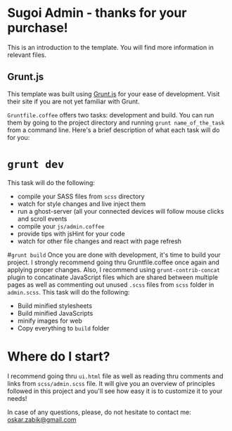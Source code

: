 Sugoi Admin - thanks for your purchase!
=======================================

This is an introduction to the template. You will find more information
in relevant files.

## Grunt.js
This template was built using [Grunt.js](http://gruntjs.com/) for your
ease of development. Visit their site if you are not yet familiar with
Grunt.

`Gruntfile.coffee` offers two tasks: development and build.
You can run them by going to the project directory and running `grunt
name_of_the_task` from a command line. Here's a brief description of
what each task will do for you:

# `grunt dev`
This task will do the following:
 
 - compile your SASS files from `scss` directory
 - watch for style changes and live inject them
 - run a ghost-server (all your connected devices will follow
mouse clicks and scroll events
 - compile your `js/admin.coffee`
 - provide tips with jsHint for your code
 - watch for other file changes and react with page refresh


#`grunt build`
Once you are done with development, it's time to build  your project. I
strongly recommend going thru Gruntfile.coffee once again and applying
proper changes. Also, I recommend using `grunt-contrib-concat` plugin to
concatinate JavaScript files which are shared between multiple pages as
well as commenting out unused `.scss` files from `scss` folder in
`admin.scss`. This task will do the following:
 
 - Build minified stylesheets
 - Build minified JavaScripts
 - minify images for web
 - Copy everything to `build` folder

# Where do I start?
I recommend going thru `ui.html` file as well as reading thru comments
and links from `scss/admin.scss` file. It will give you an overview of
principles followed in this project and you'll see how easy it is to
customize it to your needs!

In case of any questions, please, do not hesitate to contact me:
oskar.zabik@gmail.com

